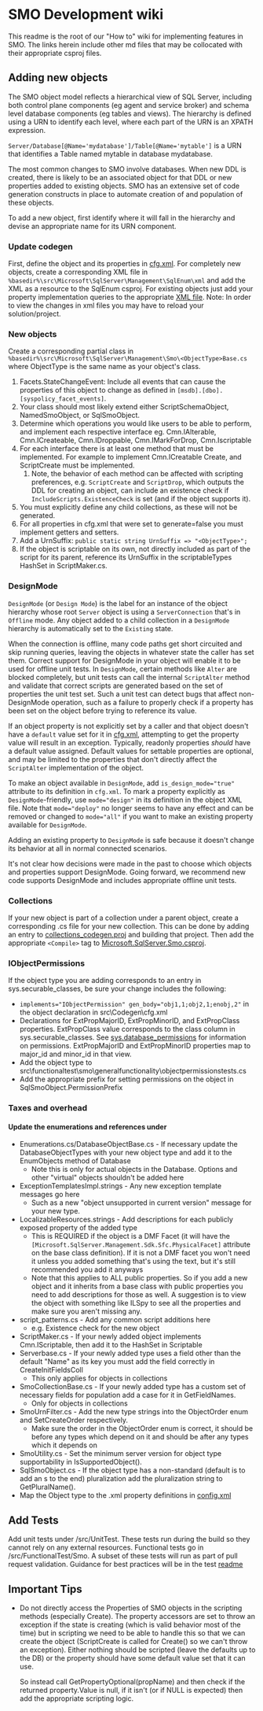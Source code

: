 # SMO Development wiki

This readme is the root of our "How to" wiki for implementing features in SMO. The links herein include other md files that may be collocated with their appropriate csproj files.

## Adding new objects

The SMO object model reflects a hierarchical view of SQL Server, including both control plane components (eg agent and service broker) and schema level database components (eg tables and views). The hierarchy is defined using a URN to identify each level, where each part of the URN is an XPATH expression.

`Server/Database[@Name='mydatabase']/Table[@Name='mytable']` is a URN that identifies a Table named mytable in database mydatabase.

The most common changes to SMO involve databases. When new DDL is created, there is likely to be an associated object for that DDL or new properties added to existing objects. SMO has an extensive set of code generation constructs in place to automate creation of and population of these objects.

To add a new object, first identify where it will fall in the hierarchy and devise an appropriate name for its URN component.

### Update codegen

First, define the object and its properties in [cfg.xml](/src/Codegen/README.md). For completely new objects, create a corresponding XML file in `%basedir%\src\Microsoft\SqlServer\Management\SqlEnum\xml` and add the XML as a resource to the SqlEnum csproj. For existing objects just add your property implementation queries to the appropriate [XML file](/src/Microsoft/SqlServer/Management/SqlEnum/xml/README.md).
Note: In order to view the changes in xml files you may have to reload your solution/project.

### New objects

Create a corresponding partial class in `%basedir%\src\Microsoft\SqlServer\Management\Smo\<ObjectType>Base.cs` where ObjectType is the same name as your object's class.

1. Facets.StateChangeEvent:  Include all events that can cause the properties of this object to change as defined in `[msdb].[dbo].[syspolicy_facet_events]`.
2. Your class should most likely extend either ScriptSchemaObject, NamedSmoObject, or SqlSmoObject.
3. Determine which operations you would like users to be able to perform, and implement each respective interface eg.  Cmn.IAlterable, Cmn.ICreateable, Cmn.IDroppable, Cmn.IMarkForDrop, Cmn.Iscriptable
4. For each interface there is at least one method that must be implemented.  For example to implement Cmn.ICreatable Create, and ScriptCreate must be implemented.
   1. Note, the behavior of each method can be affected with scripting preferences, e.g. `ScriptCreate` and `ScriptDrop`, which outputs the DDL for creating an object, can include an existence check if `IncludeScripts.ExistenceCheck` is set (and if the object supports it).
5. You must explicitly define any child collections, as these will not be generated.
6. For all properties in cfg.xml that were set to generate=false you must implement getters and setters.
7. Add a UrnSuffix: `public static string UrnSuffix => "<ObjectType>";`
8. If the object is scriptable on its own, not directly included as part of the script for its parent, reference its UrnSuffix in the scriptableTypes HashSet in ScriptMaker.cs.

### DesignMode

`DesignMode` (or `Design Mode`) is the label for an instance of the object hierarchy whose root `Server` object is using a `ServerConnection` that's in `Offline` mode. Any object added to a child collection in a `DesignMode` hierarchy is automatically set to the `Existing` state.


When the connection is offline, many code paths get short circuited and skip running queries, leaving the objects in whatever state the caller has set them. Correct support for DesignMode in your object will enable it to be used for offline unit tests. In `DesignMode`, certain methods like `Alter` are blocked completely, but unit tests can call the internal `ScriptAlter` method and validate that correct scripts are generated based on the set of properties the unit test set. Such a unit test can detect bugs that affect non-DesignMode operation, such as a failure to properly check if a property has been set on the object before trying to reference its value. 

If an object property is not explicitly set by a caller and that object doesn't have a `default` value set for it in [cfg.xml](/src/Codegen/cfg.xml), attempting to get the property value will result in an exception. Typically, readonly properties _should_ have a default value assigned. Default values for settable properties are optional, and may be limited to the properties that don't directly affect the `ScriptAlter` implementation of the object.

To make an object available in `DesignMode`, add `is_design_mode="true"` attribute to its definition in `cfg.xml`. To mark a property explicitly as `DesignMode`-friendly, use `mode="design"` in its definition in the object XML file. Note that `mode="deploy"` no longer seems to have any effect and can be removed or changed to `mode="all"` if you want to make an existing property available for `DesignMode`.

Adding an existing property to `DesignMode` is safe because it doesn't change its behavior at all in normal connected scenarios.

It's not clear how decisions were made in the past to choose which objects and properties support DesignMode. Going forward, we recommend new code supports DesignMode and includes appropriate offline unit tests.

### Collections

If your new object is part of a collection under a parent object, create a corresponding .cs file for your new collection. This can be done by adding an entry to [collections_codegen.proj](/src/codegen/README.md#collections_codegen.proj) and building that project. Then add the appropriate ```<Compile>``` tag to [Microsoft.SqlServer.Smo.csproj](/src/Microsoft/SqlServer/Management/Smo/Microsoft.SqlServer.Smo.csproj).

### IObjectPermissions

If the object type you are adding corresponds to an entry in sys.securable_classes, be sure your change includes the following:

- `implements="IObjectPermission" gen_body="obj1,1;obj2,1;enobj,2"` in the object declaration in src\Codegen\cfg.xml
- Declarations for ExtPropMajorID, ExtPropMinorID, and ExtPropClass properties. ExtPropClass value corresponds to the class column in sys.securable_classes. See [sys.database_permissions](<https://docs.microsoft.com/en-us/sql/relational-databases/system-catalog-views/sys-database-permissions-transact-sql?view=sql-server-ver15>) for information on permissions. ExtPropMajorID and ExtPropMinorID properties map to major_id and minor_id in that view.
- Add the object type to src\functionaltest\smo\generalfunctionality\objectpermissionstests.cs
- Add the  appropriate prefix for setting permissions on the object in SqlSmoObject.PermissionPrefix

### Taxes and overhead

#### Update the enumerations and references under

- Enumerations.cs/DatabaseObjectBase.cs - If necessary update the DatabaseObjectTypes with your new object type and add it to the EnumObjects method of Database
  - Note this is only for actual objects in the Database. Options and other "virtual" objects shouldn't be added here
- ExceptionTemplatesImpl.strings - Any new exception template messages go here
  - Such as a new "object unsupported in current version" message for your new type.
- LocalizableResources.strings - Add descriptions for each publicly exposed property of the added type
  - This is REQUIRED if the object is a DMF Facet (it will have the `[Microsoft.SqlServer.Management.Sdk.Sfc.PhysicalFacet]` attribute on the base class definition). If it is not a DMF facet you won't need it unless you added something that's using the text, but it's still recommended you add it anyways
  - Note that this applies to ALL public properties. So if you add a new object and it inherits from a base class with public properties you need to add descriptions for those as well. A suggestion is to view the object with something like ILSpy to see all the properties and make sure you aren't missing any. 
- script_patterns.cs - Add any common script additions here
  - e.g. Existence check for the new object
- ScriptMaker.cs - If your newly added object implements Cmn.IScriptable, then add it to the HashSet in Scriptable
- Serverbase.cs - If your newly added type uses a field other than the default "Name" as its key you must add the field correctly in CreateInitFieldsColl
  - This only applies for objects in collections
- SmoCollectionBase.cs - If your newly added type has a custom set of necessary fields for population add a case for it in GetFieldNames.
  - Only for objects in collections
- SmoUrnFilter.cs - Add the new type strings into the ObjectOrder enum and SetCreateOrder respectively.
  - Make sure the order in the ObjectOrder enum is correct, it should be before any types which depend on it and should be after any types which it depends on
- SmoUtility.cs - Set the minimum server version for object type supportability in IsSupportedObject().
- SqlSmoObject.cs - If the object type has a non-standard (default is to add an s to the end) pluralization add the pluralization string to GetPluralName().
- Map the Object type to the .xml property definitions in [config.xml](/src/Microsoft/SqlServer/Management/Sdk/Sfc/Enumerator/xml/Config.xml)

## Add Tests

Add unit tests under /src/UnitTest. These tests run during the build so they cannot rely on any external resources.
Functional tests go in /src/FunctionalTest/Smo. A subset of these tests will run as part of pull request validation. Guidance for best practices will be in the test [readme](/src/FunctionalTest/Smo/README.md)

## Important Tips

- Do not directly access the Properties of SMO objects in the scripting methods (especially Create). The property accessors are set to throw an exception if the state is creating (which is valid behavior most of the time) but in scripting we need to be able to handle this so that we can create the object (ScriptCreate is called for Create() so we can't throw an exception). Either nothing should be scripted (leave the defaults up to the DB) or the property should have some default value set that it can use.

    So instead call GetPropertyOptional(propName) and then check if the returned property.Value is null, if it isn't (or if NULL is expected) then add the appropriate scripting logic.

